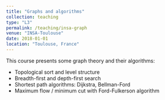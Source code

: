 ```yaml
---
title: "Graphs and algorithms"
collection: teaching
type: "L3"
permalink: /teaching/insa-graph
venue: "INSA-Toulouse"
date: 2018-01-01
location: "Toulouse, France"
---
```


This course presents some graph theory and their algorithms:
- Topological sort and level structure
- Breadth-first and depth-first search
- Shortest path algorithms: Dijkstra, Bellman-Ford
- Maximum flow / minimum cut with Ford-Fulkerson algorithm

